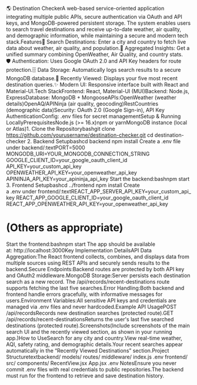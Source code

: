 🌎 Destination CheckerA web-based service-oriented application integrating multiple public APIs, secure authentication via OAuth and API keys, and MongoDB-powered persistent storage. The system enables users to search travel destinations and receive up-to-date weather, air quality, and demographic information, while maintaining a secure and modern tech stack.Features🔎&nbsp;Search Destinations:&nbsp;Enter a city and country to fetch live data about weather, air quality, and population.🌄&nbsp;Aggregated Insights:&nbsp;Get a unified summary combining OpenWeather, Air Quality, and country stats.🛡️&nbsp;Authentication:&nbsp;Uses Google OAuth 2.0 and API Key headers for route protection.🗄️&nbsp;Data Storage:&nbsp;Automatically logs search results to a secure MongoDB database.📝&nbsp;Recently Viewed:&nbsp;Displays your five most recent destination queries.✨&nbsp;Modern UI:&nbsp;Responsive interface built with React and Material-UI.Tech StackFrontend:&nbsp;React, Material-UI (MUI)Backend:&nbsp;Node.js, ExpressDatabase:&nbsp;MongoDB + MongooseAPIs:OpenWeather (weather details)OpenAQ/APINinja (air quality, geocoding)RestCountries (demographic data)Security:&nbsp;OAuth 2.0 (Google Sign-in), API Key AuthenticationConfig:&nbsp;.env&nbsp;files for secret managementSetup &amp; Running LocallyPrerequisitesNode.js (&gt;= 16.x)npm or yarnMongoDB instance (local or Atlas)1.&nbsp;Clone the Repositorybashgit clone https://github.com/yourusername/destination-checker.git
cd destination-checker
2.&nbsp;Backend Setupbashcd backend
npm install
Create a&nbsp;.env&nbsp;file under&nbsp;backend/:textPORT=5000
MONGODB_URI=YOUR_MONGODB_CONNECTION_STRING
GOOGLE_CLIENT_ID=your_google_oauth_client_id
API_KEY=your_custom_api_key
OPENWEATHER_API_KEY=your_openweather_api_key
APININJA_API_KEY=your_apininja_api_key
Start the backend:bashnpm start
3.&nbsp;Frontend Setupbashcd ../frontend
npm install
Create a&nbsp;.env&nbsp;under&nbsp;frontend/:textREACT_APP_SERVER_API_KEY=your_custom_api_key
REACT_APP_GOOGLE_CLIENT_ID=your_google_oauth_client_id
REACT_APP_OPENWEATHER_API_KEY=your_openweather_api_key
# (Others as appropriate)
Start the frontend:bashnpm start
The app should be available at:&nbsp;http://localhost:3000Key Implementation DetailsAPI Data Aggregation:The React frontend collects, combines, and displays data from multiple sources using REST APIs and securely sends results to the backend.Secure Endpoints:Backend routes are protected by both API key and OAuth2 middleware.MongoDB Storage:Server persists each destination search as a new record. The&nbsp;/api/records/recent-destinations&nbsp;route supports fetching the last five searches.Error Handling:Both backend and frontend handle errors gracefully, with informative messages for users.Environment Variables:All sensitive API keys and credentials are managed via&nbsp;.env&nbsp;files and never hardcoded.Example API UsagePOST /api/recordsRecords new destination searches (protected route).GET /api/records/recent-destinationsReturns the user's last five searched destinations (protected route).Screenshots(Include screenshots of the main search UI and the recently viewed section, as shown in your running app.)How to UseSearch for any city and country.View real-time weather, AQI, safety rating, and demographic details.Your recent searches appear automatically in the “Recently Viewed Destinations” section.Project Structuretextbackend/
  models/
  routes/
  middleware/
  index.js
  .env
frontend/
  src/
    components/
      RecentView.jsx
    App.jsx
  .env
NotesEnsure you never commit&nbsp;.env&nbsp;files with real credentials to public repositories.The backend must run for the frontend to retrieve and save destination history.
